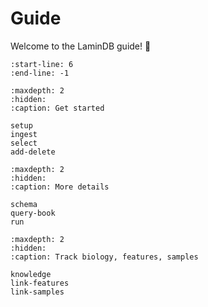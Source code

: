# Guide

Welcome to the LaminDB guide! 👋

```{include} ../../README.md
:start-line: 6
:end-line: -1
```

```{toctree}
:maxdepth: 2
:hidden:
:caption: Get started

setup
ingest
select
add-delete
```

```{toctree}
:maxdepth: 2
:hidden:
:caption: More details

schema
query-book
run
```

```{toctree}
:maxdepth: 2
:hidden:
:caption: Track biology, features, samples

knowledge
link-features
link-samples
```

